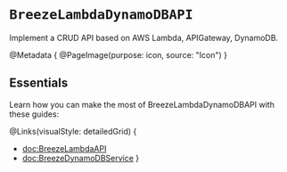 # ``BreezeLambdaDynamoDBAPI``

Implement a CRUD API based on AWS Lambda, APIGateway, DynamoDB.

@Metadata {
   @PageImage(purpose: icon, source: "Icon")
}

## Essentials

Learn how you can make the most of BreezeLambdaDynamoDBAPI with these guides:

@Links(visualStyle: detailedGrid) {
   - <doc:BreezeLambdaAPI>
   - <doc:BreezeDynamoDBService>
}
